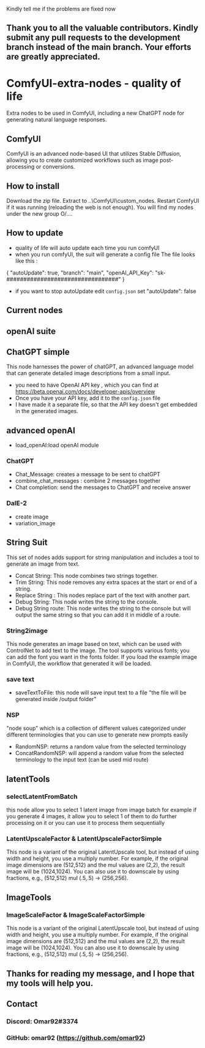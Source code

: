 Kindly tell me if the problems are fixed now 

## Thank you to all the valuable contributors. Kindly submit any pull requests to the development branch instead of the main branch. Your efforts are greatly appreciated.

# ComfyUI-extra-nodes - quality of life
Extra nodes to be used in ComfyUI, including a new ChatGPT node for generating natural language responses.

## ComfyUI
ComfyUI is an advanced node-based UI that utilizes Stable Diffusion, allowing you to create customized workflows such as image post-processing or conversions.

## How to install
Download the zip file.
Extract to ..\ComfyUI\custom_nodes.
Restart ComfyUI if it was running (reloading the web is not enough).
You will find my nodes under the new group O/....

## How to update
- quality of life will auto update each time you run comfyUI
- when you run comfyUI, the suit will generate a config file
The file looks like this :

{
"autoUpdate": true,
"branch": "main",
"openAI_API_Key": "sk-#################################"
}

- if you want to stop autoUpdate edit  `config.json` set "autoUpdate": false

## Current nodes
## openAI suite

## ChatGPT simple
This node harnesses the power of chatGPT, an advanced language model that can generate detailed image descriptions from a small input.
- you need to have  OpenAI API key , which you can find at https://beta.openai.com/docs/developer-apis/overview
- Once you have your API key, add it to the `config.json` file
- I have made it a separate file, so that the API key doesn't get embedded in the generated images.

## advanced openAI
- load_openAI:load openAI module 
### ChatGPT
- Chat_Message: creates a message to be sent to chatGPT
- combine_chat_messages : combine 2 messages together 
- Chat completion: send the messages to ChatGPT and receive answer
### DalE-2
- create image
- variation_image

## String Suit
This set of nodes adds support for string manipulation and includes a tool to generate an image from text.

- Concat String: This node combines two strings together.
- Trim String: This node removes any extra spaces at the start or end of a string.
- Replace String : This nodes replace part of the text with another part.
- Debug String: This node writes the string to the console.
- Debug String route: This node writes the string to the console but will output the same string so that you can add it in middle of a route.
### String2image
This node generates an image based on text, which can be used with ControlNet to add text to the image. The tool supports various fonts; you can add the font you want in the fonts folder. If you load the example image in ComfyUI, the workflow that generated it will be loaded.

### save text
- saveTextToFile: this node will save input text to a file "the file will be generated inside  /output folder"
### NSP
"node soup" which is a collection of different values categorized under different terminologies that you can use to generate new prompts easily 
- RandomNSP: returns a random value from the selected terminology 
- ConcatRandomNSP: will append a random value from the selected terminology to the input text (can be used mid route)

## latentTools
### selectLatentFromBatch
this node allow you to select 1 latent image from image batch 
for example if you generate 4 images, it allow you to select 1 of them to do further processing on it 
or you can use it to process them sequentially 
### LatentUpscaleFactor & LatentUpscaleFactorSimple 
This node is a variant of the original LatentUpscale tool, but instead of using width and height, you use a multiply number. For example, if the original image dimensions are (512,512) and the mul values are (2,2), the result image will be (1024,1024). You can also use it to downscale by using fractions, e.g., (512,512) mul (.5,.5) → (256,256).

## ImageTools
### ImageScaleFactor & ImageScaleFactorSimple  
This node is a variant of the original LatentUpscale tool, but instead of using width and height, you use a multiply number. For example, if the original image dimensions are (512,512) and the mul values are (2,2), the result image will be (1024,1024). You can also use it to downscale by using fractions, e.g., (512,512) mul (.5,.5) → (256,256).


## Thanks for reading my message, and I hope that my tools will help you.

## Contact
### Discord: Omar92#3374
### GitHub: omar92 (https://github.com/omar92)
